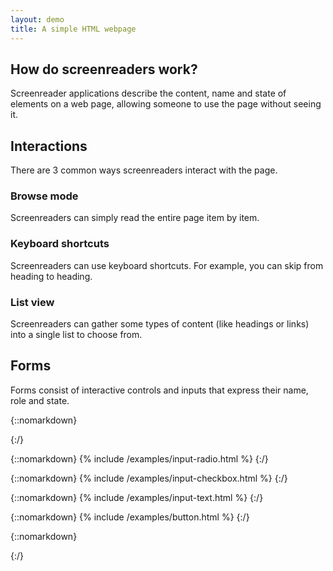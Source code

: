 ```yaml
---
layout: demo
title: A simple HTML webpage
---
```


## How do screenreaders work?

Screenreader applications describe the content, name and state of elements on a web page, allowing someone to use the page without seeing it.

## Interactions

There are 3 common ways screenreaders interact with the page.

### Browse mode

Screenreaders can simply read the entire page item by item.

### Keyboard shortcuts

Screenreaders can use keyboard shortcuts. For example, you can skip from heading to heading.

### List view

Screenreaders can gather some types of content (like headings or links) into a single list to choose from.

## Forms

Forms consist of interactive controls and inputs that express their name, role and state.

{::nomarkdown}
<form>
{:/}

{::nomarkdown}
{% include /examples/input-radio.html %}
{:/}

{::nomarkdown}
{% include /examples/input-checkbox.html %}
{:/}

{::nomarkdown}
{% include /examples/input-text.html %}
{:/}

{::nomarkdown}
{% include /examples/button.html %}
{:/}

{::nomarkdown}
</form>
{:/}